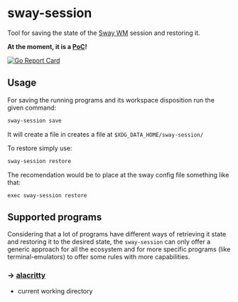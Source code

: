 # sway-session

Tool for saving the state of the [Sway WM](https://swaywm.org) session and restoring it.

**At the moment, it is a [PoC](https://en.wikipedia.org/wiki/Proof_of_concept)!**

[![Go Report Card](https://goreportcard.com/badge/github.com/gumieri/note)](https://goreportcard.com/report/github.com/gumieri/note)

## Usage
For saving the running programs and its workspace disposition run the given command:
```bash
sway-session save
```
It will create a file in creates a file at `$XDG_DATA_HOME/sway-session/`

To restore simply use:
```bash
sway-session restore
```
The recomendation would be to place at the sway config file something like that:
```config
exec sway-session restore
```

## Supported programs
Considering that a lot of programs have different ways of retrieving it state and restoring it to the desired state,
the `sway-session` can only offer a generic approach for all the ecosystem and for more specific programs (like terminal-emulators)
to offer some rules with more capabilities.

### → [alacritty](https://github.com/jwilm/alacritty)
 * current working directory

